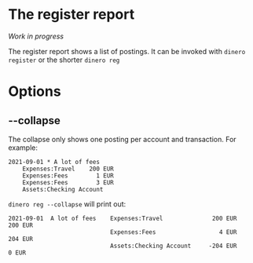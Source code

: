 # The register report

*Work in progress*

The register report shows a list of postings. It can be invoked with ```dinero register``` or the shorter ```dinero reg```

# Options
## --collapse

The collapse only shows one posting per account and transaction. For example: 

```
2021-09-01 * A lot of fees
    Expenses:Travel    200 EUR
    Expenses:Fees        1 EUR
    Expenses:Fees        3 EUR
    Assets:Checking Account
```

```dinero reg --collapse``` will print out:

```
2021-09-01  A lot of fees    Expenses:Travel              200 EUR      200 EUR
                             Expenses:Fees                  4 EUR      204 EUR
                             Assets:Checking Account     -204 EUR        0 EUR
```
    
